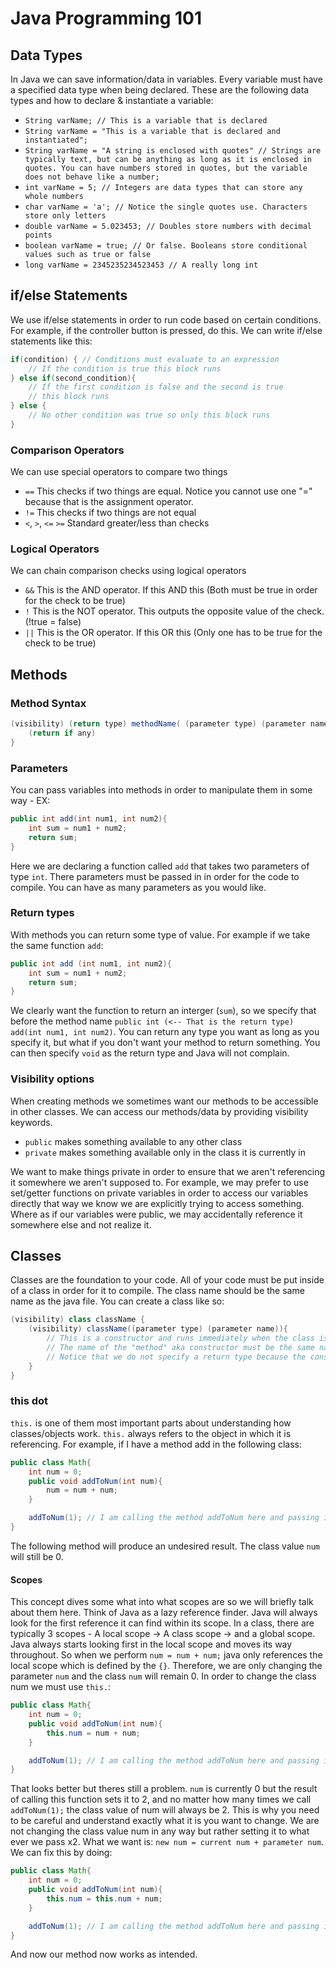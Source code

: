 # Java Programming 101

## Data Types

In Java we can save information/data in variables. Every variable must have a specified data type when being declared. These are the following data types and how to declare & instantiate a variable:

* `String varName; // This is a variable that is declared`
* `String varName = "This is a variable that is declared and instantiated";`
* `String varName = "A string is enclosed with quotes" // Strings are typically text, but can be anything as long as it is enclosed in quotes. You can have numbers stored in quotes, but the variable does not behave like a number;`
* `int varName = 5; // Integers are data types that can store any whole numbers`
* `char varName = 'a'; // Notice the single quotes use. Characters store only letters`
* `double varName = 5.023453; // Doubles store numbers with decimal points`
* `boolean varName = true; // Or false. Booleans store conditional values such as true or false`
* `long varName = 2345235234523453 // A really long int`

## if/else Statements

We use if/else statements in order to run code based on certain conditions. For example, if the controller button is pressed, do this. We can write if/else statements like this:

```java
if(condition) { // Conditions must evaluate to an expression
    // If the condition is true this block runs
} else if(second_condition){
    // If the first condition is false and the second is true
    // this block runs
} else {
    // No other condition was true so only this block runs
}
```

### Comparison Operators

We can use special operators to compare two things

* `==` This checks if two things are equal. Notice you cannot use one "=" because that is the assignment operator.
* `!=` This checks if two things are not equal
* `<`, `>`, `<=` `>=` Standard greater/less than checks

### Logical Operators

We can chain comparison checks using logical operators

* `&&` This is the AND operator. If this AND this (Both must be true in order for the check to be true)
* `!` This is the NOT operator. This outputs the opposite value of the check. (!true = false)
* `||` This is the OR operator. If this OR this (Only one has to be true for the check to be true)

## Methods

### Method Syntax

```java
(visibility) (return type) methodName( (parameter type) (parameter name) ){
    (return if any)
}
```

### Parameters

You can pass variables into methods in order to manipulate them in some way - EX:

```java
public int add(int num1, int num2){
    int sum = num1 + num2;
    return sum;
}
```

Here we are declaring a function called `add` that takes two parameters of type `int`. There parameters must be passed in in order for the code to compile. You can have as many parameters as you would like.

### Return types

With methods you can return some type of value. For example if we take the same function `add`:

```java
public int add (int num1, int num2){
    int sum = num1 + num2;
    return sum;
}
```

We clearly want the function to return an interger (`sum`), so we specify that before the method name `public int (<-- That is the return type) add(int num1, int num2)`. You can return any type you want as long as you specify it, but what if you don't want your method to return something. You can then specify `void` as the return type and Java will not complain.

### Visibility options

When creating methods we sometimes want our methods to be accessible in other classes. We can access our methods/data by providing visibility keywords.

* `public` makes something available to any other class
* `private` makes something available only in the class it is currently in

We want to make things private in order to ensure that we aren't referencing it somewhere we aren't supposed to. For example, we may prefer to use set/getter functions on private variables in order to access our variables directly that way we know we are explicitly trying to access something. Where as if our variables were public, we may accidentally reference it somewhere else and not realize it.

## Classes

Classes are the foundation to your code. All of your code must be put inside of a class in order for it to compile. The class name should be the same name as the java file. You can create a class like so:

```java
(visibility) class className {
    (visibility) className((parameter type) (parameter name)){
        // This is a constructor and runs immediately when the class is instantiated!
        // The name of the "method" aka constructor must be the same name as the class!
        // Notice that we do not specify a return type because the constructor should not return anything.
    }
}
```

### this dot

`this.` is one of them most important parts about understanding how classes/objects work. `this.` always refers to the object in which it is referencing. For example, if I have a method add in the following class:

```java
public class Math{
    int num = 0;
    public void addToNum(int num){
        num = num + num;
    }

    addToNum(1); // I am calling the method addToNum here and passing in the value 1 as the parameter
}
```

The following method will produce an undesired result. The class value `num` will still be 0.

#### Scopes

This concept dives some what into what scopes are so we will briefly talk about them here. Think of Java as a lazy reference finder. Java will always look for the first reference it can find within its scope. In a class, there are typically 3 scopes - A local scope -> A class scope -> and a global scope. Java always starts looking first in the local scope and moves its way throughout. So when we perform `num = num + num;` java only references the local scope which is defined by the `{}`. Therefore, we are only changing the parameter `num` and the class `num` will remain 0. In order to change the class num we must use `this.`:

```java
public class Math{
    int num = 0;
    public void addToNum(int num){
        this.num = num + num;
    }

    addToNum(1); // I am calling the method addToNum here and passing in the value 1 as the parameter
}
```

That looks better but theres still a problem. `num` is currently 0 but the result of calling this function sets it to 2, and no matter how many times we call `addToNum(1);` the class value of num will always be 2. This is why you need to be careful and understand exactly what it is you want to change. We are not changing the class value num in any way but rather setting it to what ever we pass x2. What we want is: `new num = current num + parameter num`. We can fix this by doing:

```java
public class Math{
    int num = 0;
    public void addToNum(int num){
        this.num = this.num + num;
    }

    addToNum(1); // I am calling the method addToNum here and passing in the value 1 as the parameter
}
```

And now our method now works as intended.
